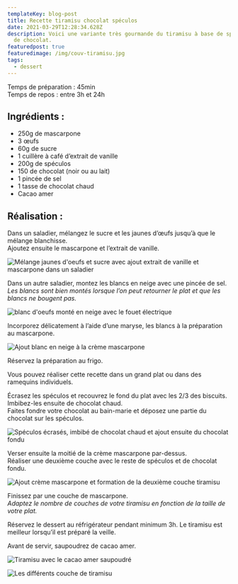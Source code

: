 ```yaml
---
templateKey: blog-post
title: Recette tiramisu chocolat spéculos
date: 2021-03-29T12:28:34.628Z
description: Voici une variante très gourmande du tiramisu à base de spéculos et
  de chocolat.
featuredpost: true
featuredimage: /img/couv-tiramisu.jpg
tags:
  - dessert
---
```

Temps de préparation : 45min\
Temps de repos : entre 3h et 24h

## Ingrédients :

* 250g de mascarpone
* 3 œufs
* 60g de sucre
* 1 cuillère à café d’extrait de vanille
* 200g de spéculos
* 150 de chocolat (noir ou au lait)
* 1 pincée de sel
* 1 tasse de chocolat chaud
* Cacao amer

## Réalisation :

Dans un saladier, mélangez le sucre et les jaunes d’œufs jusqu’à que le mélange blanchisse.\
Ajoutez ensuite le mascarpone et l’extrait de vanille. 

![Mélange jaunes d'oeufs et sucre avec ajout extrait de vanille et mascarpone dans un saladier  ](/img/ajout-mascarpone.jpg "Crème à la mascarpone ")

Dans un autre saladier, montez les blancs en neige avec une pincée de sel.\
*Les blancs sont bien montés lorsque l’on peut retourner le plat et que les blancs ne bougent pas.*

![blanc d'oeufs monté en neige avec le fouet électrique ](/img/blanc-monte-en-neige-.jpg "Blanc en neige ")

Incorporez délicatement à l’aide d’une maryse, les blancs à la préparation au mascarpone.

![Ajout blanc en neige à la crème mascarpone ](/img/ajout-blanc-neige-.jpg "Ajout blanc en neige ")

Réservez la préparation au frigo.

Vous pouvez réaliser cette recette dans un grand plat ou dans des ramequins individuels.

Écrasez les spéculos et recouvrez le fond du plat avec les 2/3 des biscuits. Imbibez-les ensuite de chocolat chaud.\
Faites fondre votre chocolat au bain-marie et déposez une partie du chocolat sur les spéculos.

![Spéculos écrasés, imbibé de chocolat chaud et ajout ensuite du chocolat fondu ](/img/premier-couche-tiramisu.jpg "Première couche tiramisu ")

Verser ensuite la moitié de la crème mascarpone par-dessus.\
Réaliser une deuxième couche avec le reste de spéculos et de chocolat fondu.

![Ajout crème mascarpone et formation de la deuxième couche tiramisu ](/img/construction-tiramisu-.jpg "Deuxième couche tiramisu ")

Finissez par une couche de mascarpone.\
*Adaptez le nombre de couches de votre tiramisu en fonction de la taille de votre plat.*

Réservez le dessert au réfrigérateur pendant minimum 3h. Le tiramisu est meilleur lorsqu’il est préparé la veille.

Avant de servir, saupoudrez de cacao amer.

![Tiramisu avec le cacao amer saupoudré ](/img/tiramisu-.jpg "Tiramisu ")

![Les différents couche de tiramisu ](/img/plat-tiramisu-.jpg "Plat tiramisu ")